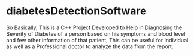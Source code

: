 # diabetesDetectionSoftware
So Basically, This is a C++ Project Developed to Help in Diagnosing the Severity of Diabetes of a person based on his symptoms and blood level and few other information of that patient, This can be useful for Individual as well as a Professional doctor to analyze the data from the report. 
